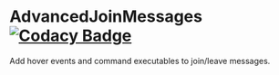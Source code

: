 # AdvancedJoinMessages [![Codacy Badge](https://app.codacy.com/project/badge/Grade/550fee981d00467ba2c794da9d2cf27e)](https://www.codacy.com/manual/CoachLuck/AdvancedJoinMessages?utm_source=github.com&amp;utm_medium=referral&amp;utm_content=CoachLuck/AdvancedJoinMessages&amp;utm_campaign=Badge_Grade)
Add hover events and command executables to join/leave messages.
